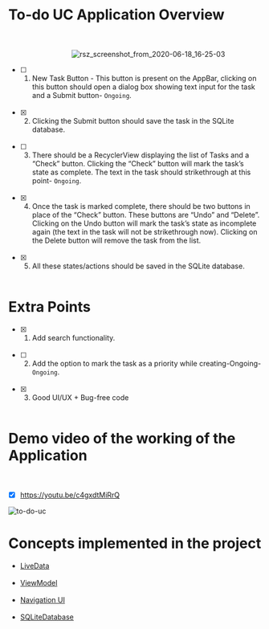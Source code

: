 # To-do UC Application Overview <br><br>
   &nbsp;&nbsp;&nbsp;&nbsp;&nbsp;&nbsp;&nbsp;&nbsp;&nbsp;&nbsp;&nbsp;&nbsp;&nbsp;&nbsp;&nbsp;&nbsp;&nbsp;&nbsp;&nbsp;&nbsp;&nbsp;&nbsp;&nbsp;&nbsp;&nbsp;&nbsp;&nbsp;&nbsp;&nbsp;&nbsp;&nbsp;&nbsp;![rsz_screenshot_from_2020-06-18_16-25-03](https://user-images.githubusercontent.com/22853459/85012370-8bf15280-b180-11ea-98ca-b47fdbf9a85c.png)
- [ ] 1. New Task Button - This button is present on the AppBar, clicking on this button should open a dialog box showing text input for the task and a Submit button- ``Ongoing``. <br><br>
- [X] 2. Clicking the Submit button should save the task in the SQLite database. <br><br>
- [ ] 3. There should be a RecyclerView displaying the list of Tasks and a “Check” button. Clicking the “Check” button will mark the task’s state as complete. The text in the task should strikethrough at this point- ``Ongoing``. <br><br>
- [X] 4. Once the task is marked complete, there should be two buttons in place of the “Check” button. These buttons are “Undo” and “Delete”. Clicking on the Undo button will mark the task’s state as incomplete again (the text in the task will not be strikethrough now). Clicking on the Delete button will remove the task from the list. <br><br>
- [X] 5. All these states/actions should be saved in the SQLite database. <br><br>
# Extra Points
- [X] 1. Add search functionality. <br><br>
- [ ] 2. Add the option to mark the task as a priority while creating-Ongoing- ``Ongoing``. <br><br>
- [X] 3. Good UI/UX + Bug-free code <br><br>

# Demo video of the working of the Application <br><br>
- [X] https://youtu.be/c4gxdtMiRrQ

![to-do-uc](https://user-images.githubusercontent.com/22853459/85010938-7c710a00-b17e-11ea-8d74-6ee63c515229.gif)

# Concepts implemented in the project
- [LiveData](https://developer.android.com/topic/libraries/architecture/livedata.html)<br><br>
- [ViewModel](https://developer.android.com/topic/libraries/architecture/viewmodel.html)<br><br>
- [Navigation UI](https://developer.android.com/guide/navigation/navigation-ui)<br><br>
- [SQLiteDatabase](https://developer.android.com/reference/android/database/sqlite/SQLiteDatabase)

